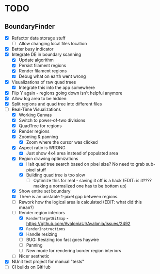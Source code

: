 # TODO

## BoundaryFinder

- [x] Refactor data storage stuff
  - [ ] Allow changing local files location 
- [x] Better busy indicator
- [x] Integrate DE in boundary scanning
  - [x] Update algorithm
  - [x] Persist filament regions
  - [x] Render filament regions
  - [x] Debug what on earth went wrong
- [x] Visualizations of raw quad trees
  - [x] Integrate this into the app somewhere
- [x] Flip Y again - regions going down isn't helpful anymore
- [x] Allow log area to be hidden
- [x] Split regions and quad tree into different files
- [ ] Real-Time Visualizations
  - [x] Working Canvas
  - [x] Switch to power-of-two divisions
  - [x] QuadTree for regions
  - [x] Render regions
  - [x] Zooming & panning
    - [x] Zoom where the cursor was clicked
  - [x] Aspect ratio is WRONG
    - [x] Just show 4x4 area instead of populated area
  - [x] Region drawing optimizations
    - [x] Halt quad tree search based on pixel size? No need to grab sub-pixel stuff
    - [x] Building quad tree is too slow
      - [ ] Optimize this for real - saving it off is a hack (EDIT: is it???? making a normalized one has to be bottom up)
  - [x] Show entire set boundary
  - [x] There is an unstable 1-pixel gap between regions
  - [ ] Rework how the logical area is calculated (EDIT: what did this mean?)
  - [ ] Render region interiors
    - [x] `RenderTargetBitmap` - https://github.com/AvaloniaUI/Avalonia/issues/2492
    - [x] `RenderInstructions`
    - [x] Handle resizing
    - [ ] BUG: Resizing too fast goes haywire
    - [ ] Panning
    - [ ] New mode for rendering border region interiors
  - [ ] Nicer aesthetic
- [x] NUnit test project for manual "tests"
- [ ] CI builds on GitHub
